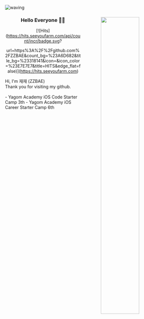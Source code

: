 ![waving](https://capsule-render.vercel.app/api?type=waving&height=200&text=Welcome&fontAlign=80&fontAlignY=40&color=gradient)

<div align="center">
<img align="right" width="50%" src="https://github-readme-stats.vercel.app/api?username=zzbae&show_icons=true&theme=radical"/>
  
### Hello Everyone 🙌🏻
[![Hits](https://hits.seeyoufarm.com/api/count/incr/badge.svg?
  
  url=https%3A%2F%2Fgithub.com%2FZZBAE&count_bg=%23A6D682&title_bg=%23318141&icon=&icon_color=%23E7E7E7&title=HITS&edge_flat=false)](https://hits.seeyoufarm.com)
  <div align="left">
Hi, I'm 재재 (ZZBAE) <br>
Thank you for visiting my github. <br>
<br>
- Yagom Academy iOS Code Starter Camp 3th
- Yagom Academy iOS Career Starter Camp 6th
<br>
</div>
<br>
  
